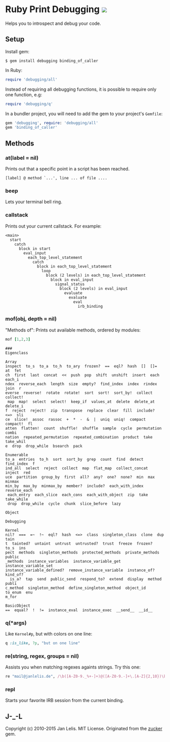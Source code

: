 # Ruby Print Debugging [<img src="https://travis-ci.org/janlelis/debugging.png" />](https://travis-ci.org/janlelis/debugging)

Helps you to introspect and debug your code.


## Setup

Install gem:

```
$ gem install debugging binding_of_caller
```


In Ruby:

```ruby
require 'debugging/all'
```

Instead of requiring all debugging functions, it is possible to require only one function, e.g:

```ruby
require 'debugging/q'
```

In a bundler project, you will need to add the gem to your project's `Gemfile`:

```ruby
gem 'debugging', require: 'debugging/all'
gem 'binding_of_caller'
```

## Methods
### at(label = nil)

Prints out that a specific point in a script has been reached.

```
[label] @ method `...', line ... of file ....
```

### beep

Lets your terminal bell ring.

### callstack

Prints out your current callstack. For example:

```
<main>
  start
    catch
      block in start
        eval_input
          each_top_level_statement
            catch
              block in each_top_level_statement
                loop
                  block (2 levels) in each_top_level_statement
                    block in eval_input
                      signal_status
                        block (2 levels) in eval_input
                          evaluate
                            evaluate
                              eval
                                irb_binding
```

### mof(obj, depth = nil)

"Methods of": Prints out available methods, ordered by modules:

```ruby
mof [1,2,3]
```

```
###
Eigenclass

Array
inspect  to_s  to_a  to_h  to_ary  frozen?  ==  eql?  hash  []  []=  at  fet
ch  first  last  concat  <<  push  pop  shift  unshift  insert  each  each_i
ndex  reverse_each  length  size  empty?  find_index  index  rindex  join  r
everse  reverse!  rotate  rotate!  sort  sort!  sort_by!  collect  collect!
 map  map!  select  select!  keep_if  values_at  delete  delete_at  delete_i
f  reject  reject!  zip  transpose  replace  clear  fill  include?  <=>  sli
ce  slice!  assoc  rassoc  +  *  -  &  |  uniq  uniq!  compact  compact!  fl
atten  flatten!  count  shuffle!  shuffle  sample  cycle  permutation  combi
nation  repeated_permutation  repeated_combination  product  take  take_whil
e  drop  drop_while  bsearch  pack

Enumerable
to_a  entries  to_h  sort  sort_by  grep  count  find  detect  find_index  f
ind_all  select  reject  collect  map  flat_map  collect_concat  inject  red
uce  partition  group_by  first  all?  any?  one?  none?  min  max  minmax
min_by  max_by  minmax_by  member?  include?  each_with_index  reverse_each
 each_entry  each_slice  each_cons  each_with_object  zip  take  take_while
 drop  drop_while  cycle  chunk  slice_before  lazy

Object

Debugging

Kernel
nil?  ===  =~  !~  eql?  hash  <=>  class  singleton_class  clone  dup  tain
t  tainted?  untaint  untrust  untrusted?  trust  freeze  frozen?  to_s  ins
pect  methods  singleton_methods  protected_methods  private_methods  public
_methods  instance_variables  instance_variable_get  instance_variable_set
instance_variable_defined?  remove_instance_variable  instance_of?  kind_of?
  is_a?  tap  send  public_send  respond_to?  extend  display  method  publi
c_method  singleton_method  define_singleton_method  object_id  to_enum  enu
m_for

BasicObject
==  equal?  !  !=  instance_eval  instance_exec  __send__  __id__
```

### q(*args)

Like `Kernel#p`, but with colors on one line:

```ruby
q :is_like, ?p, "but on one line"
```

### re(string, regex, groups = nil)

Assists you when matching regexes againts strings. Try this one:

```ruby
re "mail@janlelis.de", /\b([A-Z0-9._%+-]+)@([A-Z0-9.-]+\.[A-Z]{2,10})\b/i, 0..2
```

### repl

Starts your favorite IRB session from the current binding.

## J-_-L

Copyright (c) 2010-2015 Jan Lelis. MIT License. Originated from the
[zucker](http://rubyzucker.info) gem.
